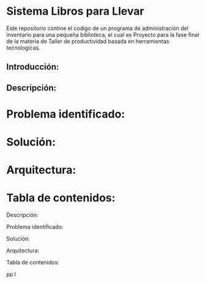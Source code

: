 # Sistema Libros para Llevar 

Este repositorio contine el codigo de un programa de administración del inventario para una pequeña biblioteca, el cual es Proyecto para la fase final de la materia de Taller de productividad basada en herramientas tecnologicas. 


## Introducción: 
  ## Descripción: 
  # Problema identificado:
  # Solución: 
  # Arquitectura: 
  
  # Tabla de contenidos: 


Descripción:


Problema identificado:


Solución: 


Arquitectura:



Tabla de contenidos: 

pp
l
